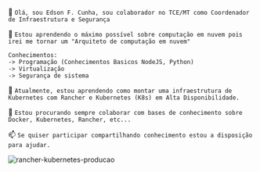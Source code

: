 👋 ```Olá, sou Edson F. Cunha, sou colaborador no TCE/MT como Coordenador de Infraestrutura e Segurança```

👀 ```Estou aprendendo o máximo possível sobre computação em nuvem pois irei me tornar um "Arquiteto de computação em nuvem"```
``` 
Conhecimentos:
-> Programação (Conhecimentos Basicos NodeJS, Python)
-> Virtualização
-> Segurança de sistema 
```

🌱 ```Atualmente, estou aprendendo como montar uma infraestrutura de Kubernetes com Rancher e Kubernetes (K8s) em Alta Disponibilidade.```

💞️ ```Estou procurando sempre colaborar com bases de conhecimento sobre Docker, Kubernetes, Rancher, etc...```
   
📫 ```Se quiser participar compartilhando conhecimento estou a disposição para ajudar.```

![rancher-kubernetes-producao](https://user-images.githubusercontent.com/52961166/116400929-9fd20000-a7f8-11eb-8e06-fe9cf393e4a9.png)
<!---
efcunha/efcunha is a ✨ special ✨ repository because its `README.md` (this file) appears on your GitHub profile.
You can click the Preview link to take a look at your changes.
--->
